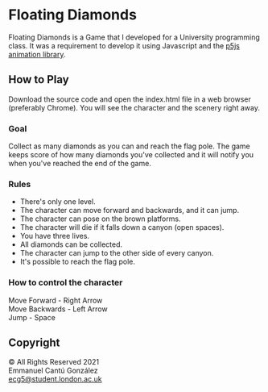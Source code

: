 # Floating Diamonds

Floating Diamonds is a Game that I developed for a University programming class. It was a requirement to develop it using
Javascript and the [p5js animation library](https://p5js.org/).

## How to Play

Download the source code and open the index.html file in a web browser (preferably Chrome). You will see the character and the scenery right away.

### Goal

Collect as many diamonds as you can and reach the flag pole. The game keeps score of how many diamonds you've collected
and it will notify you when you've reached the end of the game.

### Rules
- There's only one level.
- The character can move forward and backwards, and it can jump.
- The character can pose on the brown platforms.
- The character will die if it falls down a canyon (open spaces).
- You have three lives.
- All diamonds can be collected.
- The character can jump to the other side of every canyon.
- It's possible to reach the flag pole.

### How to control the character
Move Forward - Right Arrow  
Move Backwards - Left Arrow  
Jump - Space  

## Copyright
© All Rights Reserved 2021  
Emmanuel Cantú González  
ecg5@student.london.ac.uk  

